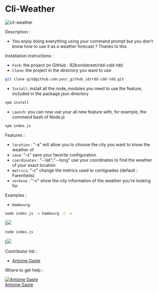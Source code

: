 # Cli-Weather 
![cli-weather](http://www.clipartbest.com/cliparts/Rid/R6X/RidR6XX6T.jpeg)


Description :  
-  You enjoy doing everything using your command prompt but you don't know how to use it as a weather forecast ?
    Thanks to this 
    
Installation instructions :
- `Fork`:  the project on GitHub : 92bondstreet/rdd-cdd-tdd
- `Clone`: the project in the directory you want to use
```bash
git clone git@github.com:your_github_id/rdd-cdd-tdd.git
```
- `Install`: install all the node_modules you need to use the feature, included in the package.json directory
```bash
npm install
```
- `Launch`: you can now use your all new feature with, for example, the command bash of Node.js
```bash
npm index.js
```
    
Features : 
- `location` : "-a" will allow you to choose the city you want to know the weather of 
- `save`: "-s" save your favorite configuration
- `coordinates` : "--lat";"--long" use your coordinates to find the weather of your exact location
- `metrics`: "-c" change the metrics used to centigrades (default : Farenheits)
- `verbose` : "-v" show the city information of the weather you're looking for

Examples  :
- `Hambourg`:  
```bash
node index.js -a hambourg -c -v
```
[![](http://img11.hostingpics.net/pics/367476weather.jpg)  
```bash
node index.js
```
[![](http://img11.hostingpics.net/pics/217645weather2.jpg)  

Contributor list :   
- [Antoine Gaste](https://github.com/Agaste)    


Where to get help :

[![Antoine Gaste](http://avatarbox.net/avatars/img19/homer_jamaica_avatar_picture_18399.gif)](https://github.com/Agaste)  
[Antoine Gaste](https://github.com/Agaste)

